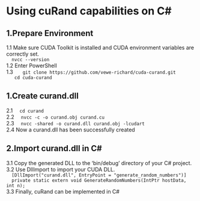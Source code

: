 # Using cuRand capabilities on C#
## 1.Prepare Environment
1.1 Make sure CUDA Toolkit is installed and CUDA environment variables are correctly set.</br>
`   nvcc --version   `<br/>
1.2 Enter PowerShell <br/>
1.3 `   git clone https://github.com/vewe-richard/cuda-curand.git`<br/>
    `   cd cuda-curand`
## 1.Create curand.dll
2.1 `   cd curand   `<br/>
2.2 `   nvcc -c -o curand.obj curand.cu   `</br>
2.3 `   nvcc -shared -o curand.dll curand.obj -lcudart   `</br>
2.4 Now a curand.dll has been successfully created<dr/>
## 2.Import curand.dll in C#
3.1 Copy the generated DLL to the ‘bin/debug’ directory of your C# project.</br>
3.2 Use DllImport to import your CUDA DLL.</br>
`   [DllImport("curand.dll", EntryPoint = "generate_random_numbers")]   `</br>
`   private static extern void GenerateRandomNumbers(IntPtr hostData, int n);   `</br>
3.3 Finally, cuRand can be implemented in C#
